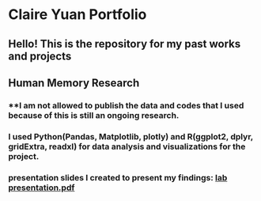 # Claire Yuan Portfolio
## Hello! This is the repository for my past works and projects

## Human Memory Research 
### **I am not allowed to publish the data and codes that I used because of this is still an ongoing research. 
### I used Python(Pandas, Matplotlib, plotly) and R(ggplot2, dplyr, gridExtra, readxl) for data analysis and visualizations for the project.  
### presentation slides I created to present my findings: [lab presentation.pdf](https://github.com/yuany32/ClaireYuanPortfolio/blob/main/lab%20presentation.pdf)
